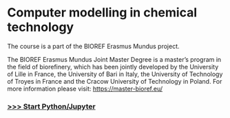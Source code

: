 # Computer modelling in chemical technology
The course is a part of the BIOREF Erasmus Mundus project.


The BIOREF Erasmus Mundus Joint Master Degree is a master’s program in the field of biorefinery, which has been jointly developed by the University of Lille in France, the University of Bari in Italy, the University of Technology of Troyes in France and the Cracow University of Technology in Poland. For more information please visit: https://master-bioref.eu/

###  [>>> Start Python/Jupyter](http://mybinder.org/v2/gh/sbednarz/bioref-2022-computer-modelling/main)
